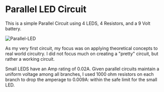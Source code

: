 # Parallel LED Circuit
This is a simple Parallel Circuit using 4 LEDS, 4 Resistors, and a 9 Volt battery.

![Parallel-LED](https://github.com/user-attachments/assets/b10980d9-6426-4b2c-b946-7c75ab4057a1)

As my very first circuit, my focus was on applying theoretical concepts to real world circuitry. I did not focus much on creating a "pretty" circuit, but rather a working circuit.

Small LEDS have an Amp rating of 0.02A. Given parallel circuits maintain a uniform voltage among all branches, I used 1000 ohm resistors on each branch to drop the amperage to 0.009A: within the safe limit for the small LED.
